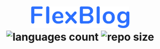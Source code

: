 <h1 align="center">
    <img alt="FlexBlog" title="Flexblog" src=".docs/header.png" width="260px/>
</h1>

<p align="center">
 <img alt="languages count" src="https://img.shields.io/github/languages/count/ronierlima/flexblog?color=2c70ff"/>

  <img alt="repo size" src="https://img.shields.io/github/repo-size/ronierlima/flexblog?color=2c70ff">
</p>